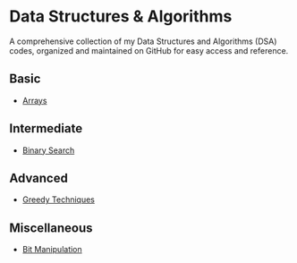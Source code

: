 # Data Structures & Algorithms

A comprehensive collection of my Data Structures and Algorithms (DSA) codes, organized and maintained on GitHub for easy access and reference.



## Basic

- [Arrays](./basic/arrays/)

## Intermediate

- [Binary Search](./intermediate/Binary%20Search/)

## Advanced

- [Greedy Techniques](./advanced/Greedy%20Techniques/)

## Miscellaneous

- [Bit Manipulation](./misc/Bit%20manipulation/)
